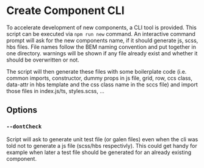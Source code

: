 # Create Component CLI

To accelerate development of new components, a CLI tool is provided.
This script can be executed via ```npm run new``` command.
An interactive command prompt will ask for the new components name,
if it should generate js, scss, hbs files. File names follow the BEM naming convention and put together in one directory.
warnings will be shown if any file already exist and whether it should be overwritten or not.

The script will then generate these files with some boilerplate code
(i.e. common imports, constructor, dummy props in js file,
grid, row, ccs class, data-attr in hbs template and the css class name in the sccs file)
and import those files in index.js/ts, styles.scss, ...

## Options

### `--dontCheck`

Script will ask to generate unit test file (or galen files) even when the cli was told not to generate a js file (scss/hbs respectivly).
This could get handy for example when later a test file should be generated for an already existing component.
